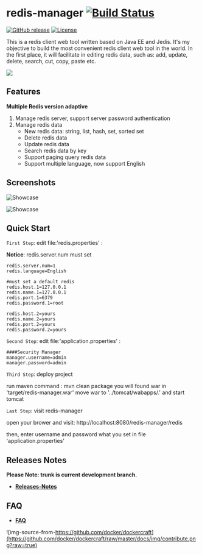 # redis-manager [![Build Status](https://travis-ci.org/evan/redis-manager.svg?branch=master)](https://travis-ci.org/evan/redis-manager)
[![GitHub release](https://img.shields.io/badge/release-download-orange.svg)](https://github.com/evan/redis-manager/releases)
[![License](https://img.shields.io/badge/license-Apache%202-4EB1BA.svg)](https://www.apache.org/licenses/LICENSE-2.0.html)

This is a redis client web tool written based on Java EE and Jedis. It's my objective to build the most convenient redis client web tool in the world. In the first place, it will facilitate in editing redis data, such as: add, update, delete, search, cut, copy, paste etc.

![](https://www.google.com/logos/2012/halloween-2012-hp.jpg)

## Features

**Multiple Redis version adaptive**

 1. Manage redis server, support server password authentication
 2. Manage redis data
 	* New redis data: string, list, hash, set, sorted set
 	* Delete redis data
 	* Update redis data
 	* Search redis data by key
 	* Support paging query redis data
 	* Support multiple language, now support English

##  Screenshots

![Showcase](http://evan.github.io/img/redis-manager/0.0.2alpha2.02.png)

![Showcase](http://evan.github.io/img/redis-manager/0.0.2alpha2.01.png)

##  Quick Start

`First Step`: edit file:'redis.properties' :

**Notice**: redis.server.num must set

```
redis.server.num=1
redis.language=English

#must set a default redis
redis.host.1=127.0.0.1
redis.name.1=127.0.0.1
redis.port.1=6379
redis.password.1=root

redis.host.2=yours
redis.name.2=yours
redis.port.2=yours
redis.password.2=yours
```

`Second Step`: edit file:'application.properties' :

```
####Security Manager
manager.username=admin
manager.password=admin
```

`Third Step`: deploy project

run maven command : mvn clean package
you will found war in 'target/redis-manager.war'
move war to '../tomcat/wabapps/.' and start tomcat 

`Last Step`: visit redis-manager

open your brower and visit: http://localhost:8080/redis-manager/redis

then, enter username and password what you set in file 'application.properties'


##  Releases Notes

**Please Note: trunk is current development branch.**

* [**Releases-Notes**](https://github.com/evan/redis-manager/wiki/Recent-Releases-Notes)

##  FAQ

* [**FAQ**](https://github.com/evan/redis-manager/wiki/FAQ)

![img-source-from-https://github.com/docker/dockercraft](https://github.com/docker/dockercraft/raw/master/docs/img/contribute.png?raw=true)
